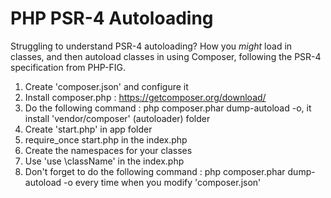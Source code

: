 PHP PSR-4 Autoloading
=====================

Struggling to understand PSR-4 autoloading?
How you *might* load in classes, and then autoload classes in using Composer, following the PSR-4 specification from PHP-FIG.

1. Create 'composer.json' and configure it
2. Install composer.php : https://getcomposer.org/download/
3. Do the following command : php composer.phar dump-autoload -o, it install 'vendor/composer' (autoloader) folder
4. Create 'start.php' in app folder
5. require_once start.php in the index.php
6. Create the namespaces for your classes
7. Use 'use <namespace>\className' in the index.php
8. Don't forget to do the following command : php composer.phar dump-autoload -o every time when you modify 'composer.json'